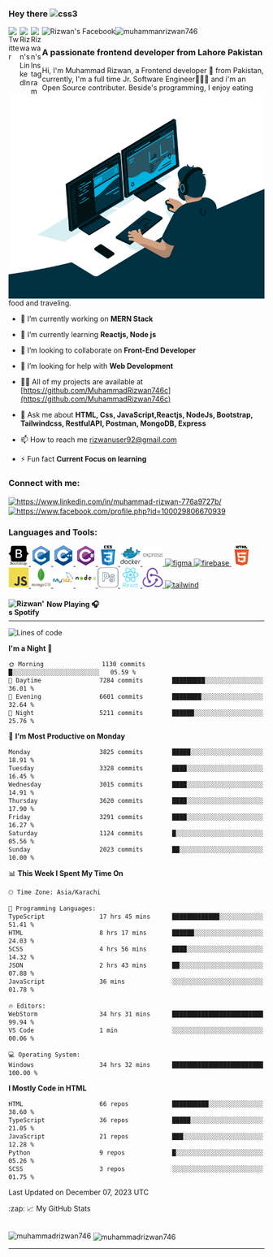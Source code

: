<h3>Hey there <img src="https://media.giphy.com/media/hvRJCLFzcasrR4ia7z/giphy.gif" alt="css3" width="40" height="40"/></h3>

<a href="https://twitter.com/ThELeGenD_Says">
  <img align="left" alt="Twitter" width="22px" src="https://cdn-icons-png.flaticon.com/512/124/124021.png" />
</a>
<a href="https://www.linkedin.com/in/muhammad-rizwan-776a9727b/">
  <img align="left" alt="Rizwan's LinkedIn" width="22px" src="https://cdn.worldvectorlogo.com/logos/linkedin-icon-2.svg" />
</a>

<a href="">
  <img align="left" alt="Rizwan's Instagram" width="22px" src="https://cdn.worldvectorlogo.com/logos/instagram-2016-5.svg" />
</a>

<a href="https://www.facebook.com/profile.php?id=100029806670939">
  <img align="left" alt="Rizwan's Facebook" height="22px" src="https://cdn.worldvectorlogo.com/logos/facebook-4.svg" />
</a>

<p align="left"> <img src="https://komarev.com/ghpvc/?username=muhammanrizwan746&label=Profile%20views&color=0e75b6&style=flat" alt="muhammanrizwan746" /> </p>

<h3>A passionate frontend developer from Lahore Pakistan</h3>
<img align="right" src="https://github.com/ArslanAmeer/ArslanAmeer/blob/master/assets/arslan-coding.gif" alt="css3" width="600" height="400"/>

<p>Hi, I'm Muhammad Rizwan, a Frontend developer 🚀 from Pakistan, currently, I'm a full time Jr. Software Engineer🧑🏻‍💻 and i'm an Open Source contributer. Beside's programming, I enjoy eating food and traveling.</p>

- 🔭 I’m currently working on **MERN Stack**

- 🌱 I’m currently learning **Reactjs, Node js**

- 👯 I’m looking to collaborate on **Front-End Developer**

- 🤝 I’m looking for help with **Web Development**

- 👨‍💻 All of my projects are available at [https://github.com/MuhammadRizwan746c](https://github.com/MuhammadRizwan746c)

- 💬 Ask me about **HTML, Css, JavaScript,Reactjs, NodeJs, Bootstrap, Tailwindcss, RestfulAPI, Postman, MongoDB, Express**

- 📫 How to reach me [rizwanuser92@gmail.com](mailto:rizwanuser92@gmail.com)

- ⚡ Fun fact **Current Focus on learning**

<h3 align="left">Connect with me:</h3>
<p align="left">
<a href="https://linkedin.com/in/https://www.linkedin.com/in/muhammad-rizwan-776a9727b/" target="blank"><img align="center" src="https://raw.githubusercontent.com/rahuldkjain/github-profile-readme-generator/master/src/images/icons/Social/linked-in-alt.svg" alt="https://www.linkedin.com/in/muhammad-rizwan-776a9727b/" height="30" width="40" /></a>
<a href="https://fb.com/https://www.facebook.com/profile.php?id=100029806670939" target="blank"><img align="center" src="https://raw.githubusercontent.com/rahuldkjain/github-profile-readme-generator/master/src/images/icons/Social/facebook.svg" alt="https://www.facebook.com/profile.php?id=100029806670939" height="30" width="40" /></a>
</p>

<h3 align="left">Languages and Tools:</h3>
<p align="left"> <a href="https://getbootstrap.com" target="_blank" rel="noreferrer"> <img src="https://raw.githubusercontent.com/devicons/devicon/master/icons/bootstrap/bootstrap-plain-wordmark.svg" alt="bootstrap" width="40" height="40"/> </a> <a href="https://www.cprogramming.com/" target="_blank" rel="noreferrer"> <img src="https://raw.githubusercontent.com/devicons/devicon/master/icons/c/c-original.svg" alt="c" width="40" height="40"/> </a> <a href="https://www.w3schools.com/cpp/" target="_blank" rel="noreferrer"> <img src="https://raw.githubusercontent.com/devicons/devicon/master/icons/cplusplus/cplusplus-original.svg" alt="cplusplus" width="40" height="40"/> </a> <a href="https://www.w3schools.com/cs/" target="_blank" rel="noreferrer"> <img src="https://raw.githubusercontent.com/devicons/devicon/master/icons/csharp/csharp-original.svg" alt="csharp" width="40" height="40"/> </a> <a href="https://www.w3schools.com/css/" target="_blank" rel="noreferrer"> <img src="https://raw.githubusercontent.com/devicons/devicon/master/icons/css3/css3-original-wordmark.svg" alt="css3" width="40" height="40"/> </a> <a href="https://www.docker.com/" target="_blank" rel="noreferrer"> <img src="https://raw.githubusercontent.com/devicons/devicon/master/icons/docker/docker-original-wordmark.svg" alt="docker" width="40" height="40"/> </a> <a href="https://expressjs.com" target="_blank" rel="noreferrer"> <img src="https://raw.githubusercontent.com/devicons/devicon/master/icons/express/express-original-wordmark.svg" alt="express" width="40" height="40"/> </a> <a href="https://www.figma.com/" target="_blank" rel="noreferrer"> <img src="https://www.vectorlogo.zone/logos/figma/figma-icon.svg" alt="figma" width="40" height="40"/> </a> <a href="https://firebase.google.com/" target="_blank" rel="noreferrer"> <img src="https://www.vectorlogo.zone/logos/firebase/firebase-icon.svg" alt="firebase" width="40" height="40"/> </a> <a href="https://www.w3.org/html/" target="_blank" rel="noreferrer"> <img src="https://raw.githubusercontent.com/devicons/devicon/master/icons/html5/html5-original-wordmark.svg" alt="html5" width="40" height="40"/> </a> <a href="https://developer.mozilla.org/en-US/docs/Web/JavaScript" target="_blank" rel="noreferrer"> <img src="https://raw.githubusercontent.com/devicons/devicon/master/icons/javascript/javascript-original.svg" alt="javascript" width="40" height="40"/> </a> <a href="https://www.mongodb.com/" target="_blank" rel="noreferrer"> <img src="https://raw.githubusercontent.com/devicons/devicon/master/icons/mongodb/mongodb-original-wordmark.svg" alt="mongodb" width="40" height="40"/> </a> <a href="https://www.mysql.com/" target="_blank" rel="noreferrer"> <img src="https://raw.githubusercontent.com/devicons/devicon/master/icons/mysql/mysql-original-wordmark.svg" alt="mysql" width="40" height="40"/> </a> <a href="https://nodejs.org" target="_blank" rel="noreferrer"> <img src="https://raw.githubusercontent.com/devicons/devicon/master/icons/nodejs/nodejs-original-wordmark.svg" alt="nodejs" width="40" height="40"/> </a> <a href="https://www.photoshop.com/en" target="_blank" rel="noreferrer"> <img src="https://raw.githubusercontent.com/devicons/devicon/master/icons/photoshop/photoshop-line.svg" alt="photoshop" width="40" height="40"/> </a> <a href="https://reactjs.org/" target="_blank" rel="noreferrer"> <img src="https://raw.githubusercontent.com/devicons/devicon/master/icons/react/react-original-wordmark.svg" alt="react" width="40" height="40"/> </a> <a href="https://redux.js.org" target="_blank" rel="noreferrer"> <img src="https://raw.githubusercontent.com/devicons/devicon/master/icons/redux/redux-original.svg" alt="redux" width="40" height="40"/> </a> <a href="https://tailwindcss.com/" target="_blank" rel="noreferrer"> <img src="https://www.vectorlogo.zone/logos/tailwindcss/tailwindcss-icon.svg" alt="tailwind" width="40" height="40"/> </a> </p>

#### <img align="left" alt="Rizwan's Spotify" width="75px" src="https://cdn.worldvectorlogo.com/logos/spotify-logo-with-text-1.svg"/> Now Playing 🎧 
<hr/>

<!--START_SECTION:waka-->
![Lines of code](https://img.shields.io/badge/From%20Hello%20World%20I%27ve%20Written-30.7%20million%20lines%20of%20code-blue)

**I'm a Night 🦉** 

```text
🌞 Morning                1130 commits        █░░░░░░░░░░░░░░░░░░░░░░░░   05.59 % 
🌆 Daytime                7284 commits        █████████░░░░░░░░░░░░░░░░   36.01 % 
🌃 Evening                6601 commits        ████████░░░░░░░░░░░░░░░░░   32.64 % 
🌙 Night                  5211 commits        ██████░░░░░░░░░░░░░░░░░░░   25.76 % 
```
📅 **I'm Most Productive on Monday** 

```text
Monday                   3825 commits        █████░░░░░░░░░░░░░░░░░░░░   18.91 % 
Tuesday                  3328 commits        ████░░░░░░░░░░░░░░░░░░░░░   16.45 % 
Wednesday                3015 commits        ████░░░░░░░░░░░░░░░░░░░░░   14.91 % 
Thursday                 3620 commits        ████░░░░░░░░░░░░░░░░░░░░░   17.90 % 
Friday                   3291 commits        ████░░░░░░░░░░░░░░░░░░░░░   16.27 % 
Saturday                 1124 commits        █░░░░░░░░░░░░░░░░░░░░░░░░   05.56 % 
Sunday                   2023 commits        ██░░░░░░░░░░░░░░░░░░░░░░░   10.00 % 
```


📊 **This Week I Spent My Time On** 

```text
🕑︎ Time Zone: Asia/Karachi

💬 Programming Languages: 
TypeScript               17 hrs 45 mins      █████████████░░░░░░░░░░░░   51.41 % 
HTML                     8 hrs 17 mins       ██████░░░░░░░░░░░░░░░░░░░   24.03 % 
SCSS                     4 hrs 56 mins       ████░░░░░░░░░░░░░░░░░░░░░   14.32 % 
JSON                     2 hrs 43 mins       ██░░░░░░░░░░░░░░░░░░░░░░░   07.88 % 
JavaScript               36 mins             ░░░░░░░░░░░░░░░░░░░░░░░░░   01.78 % 

🔥 Editors: 
WebStorm                 34 hrs 31 mins      █████████████████████████   99.94 % 
VS Code                  1 min               ░░░░░░░░░░░░░░░░░░░░░░░░░   00.06 % 

💻 Operating System: 
Windows                  34 hrs 32 mins      █████████████████████████   100.00 % 
```

**I Mostly Code in HTML** 

```text
HTML                     66 repos            ██████████░░░░░░░░░░░░░░░   38.60 % 
TypeScript               36 repos            █████░░░░░░░░░░░░░░░░░░░░   21.05 % 
JavaScript               21 repos            ███░░░░░░░░░░░░░░░░░░░░░░   12.28 % 
Python                   9 repos             █░░░░░░░░░░░░░░░░░░░░░░░░   05.26 % 
SCSS                     3 repos             ░░░░░░░░░░░░░░░░░░░░░░░░░   01.75 % 
```




 Last Updated on December 07, 2023 UTC
<!--END_SECTION:waka-->

<!-- 🚧 **My Todoist Stats:** -->
<!-- TODO-IST:START -->
<!-- TODO-IST:END -->
  <summary>:zap: 📈 My GitHub Stats</summary>
  <br>
   
<p><img align="left" src="https://github-readme-stats.vercel.app/api/top-langs?username=muhammadrizwan746&theme=dark&show_icons=true&locale=en&layout=compact" alt="muhammadrizwan746" /></p>

<p>&nbsp;<img align="center" src="https://github-readme-stats.vercel.app/api?username=muhammadrizwan746&theme=dark&show_icons=true&locale=en" alt="muhammadrizwan746" /></p>

<hr/>
